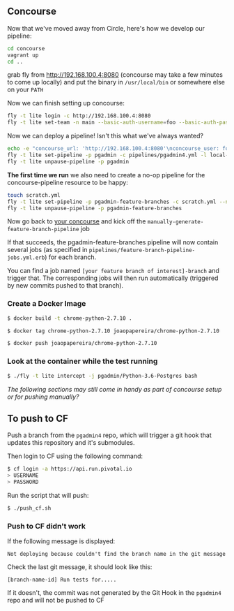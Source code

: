 
## Concourse

Now that we've moved away from Circle, here's how we develop our pipeline:


```bash
cd concourse
vagrant up
cd ..
```

grab fly from <http://192.168.100.4:8080> (concourse may take a few minutes to come up locally)
and put the binary in `/usr/local/bin` or somewhere else on your `PATH`

Now we can finish setting up concourse:
```bash
fly -t lite login -c http://192.168.100.4:8080
fly -t lite set-team -n main --basic-auth-username=foo --basic-auth-password=bar
```

Now we can deploy a pipeline! Isn't this what we've always wanted?
```bash
echo -e "concourse_url: 'http://192.168.100.4:8080'\nconcourse_user: foo\nconcourse_pw: bar" > local-concourse-config.yml
fly -t lite set-pipeline -p pgadmin -c pipelines/pgadmin4.yml -l local-concourse-config.yml
fly -t lite unpause-pipeline -p pgadmin
```

**The first time we run** we also need to create a no-op pipeline for the concourse-pipeline resource to be happy:
```bash
touch scratch.yml
fly -t lite set-pipeline -p pgadmin-feature-branches -c scratch.yml --non-interactive
fly -t lite unpause-pipeline -p pgadmin-feature-branches
```

Now go back to [your concourse](http://192.168.100.4:8080) and kick off the `manually-generate-feature-branch-pipeline` job

If that succeeds, the pgadmin-feature-branches pipeline will now contain several jobs
(as specified in `pipelines/feature-branch-pipeline-jobs.yml.erb`) for each branch.

You can find a job named `[your feature branch of interest]-branch` and trigger that.
The corresponding jobs will then run automatically (triggered by new commits pushed to that branch). 

### Create a Docker Image

```bash
$ docker build -t chrome-python-2.7.10 .

$ docker tag chrome-python-2.7.10 joaopapereira/chrome-python-2.7.10

$ docker push joaopapereira/chrome-python-2.7.10
```

### Look at the container while the test running

```bash
$ ./fly -t lite intercept -j pgadmin/Python-3.6-Postgres bash
```


*The following sections may still come in handy as part of concourse setup or for pushing manually?* 

## To push to CF

Push a branch from the `pgadmin4` repo, which will trigger a git hook that updates this repository and it's submodules. 

Then login to CF using the following command:

```bash
$ cf login -a https://api.run.pivotal.io
> USERNAME
> PASSWORD
```

Run the script that will push:

```bash
$ ./push_cf.sh
```


### Push to CF didn't work

If the following message is displayed:

`Not deploying because couldn't find the branch name in the git message`

Check the last git message, it should look like this:

`[branch-name-id] Run tests for.....`

If it doesn't, the commit was not generated by the Git Hook in the `pgadmin4` repo and will not be pushed to CF
